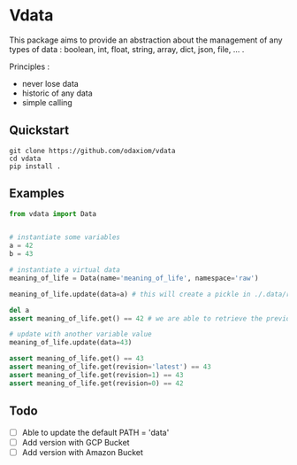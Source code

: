 # Vdata
This package aims to provide an abstraction about the management of any types of data : boolean, int, float, string, array, dict, json, file, ... .

Principles :
- never lose data
- historic of any data
- simple calling


## Quickstart
```
git clone https://github.com/odaxiom/vdata
cd vdata
pip install .
```

## Examples
```python
from vdata import Data


# instantiate some variables
a = 42
b = 43

# instantiate a virtual data
meaning_of_life = Data(name='meaning_of_life', namespace='raw')

meaning_of_life.update(data=a) # this will create a pickle in ./.data/raw/meaning_of_life.0.vdata

del a
assert meaning_of_life.get() == 42 # we are able to retrieve the previous variable

# update with another variable value
meaning_of_life.update(data=43)

assert meaning_of_life.get() == 43
assert meaning_of_life.get(revision='latest') == 43
assert meaning_of_life.get(revision=1) == 43
assert meaning_of_life.get(revision=0) == 42
```

## Todo
- [ ] Able to update the default PATH = 'data'
- [ ] Add version with GCP Bucket
- [ ] Add version with Amazon Bucket
